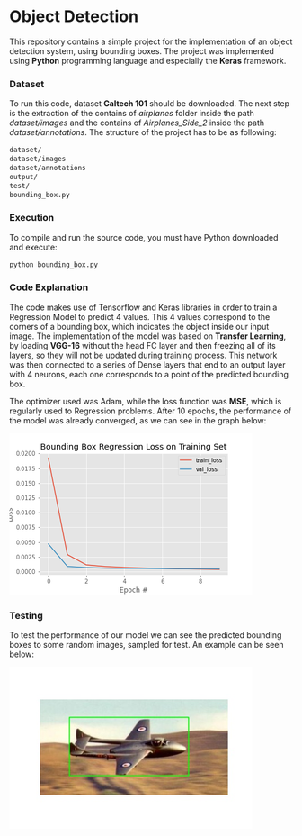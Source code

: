 # Object Detection

This repository contains a simple project for the implementation of an object detection system, using bounding boxes. The project was implemented using **Python** programming language and especially the **Keras** framework.



### Dataset

To run this code, dataset **Caltech 101** should be downloaded. The next step is the extraction of the contains of *airplanes* folder inside the path *dataset/images* and the contains of *Airplanes_Side_2* inside the path *dataset/annotations*. The structure of the project has to be as following:

```
dataset/
dataset/images
dataset/annotations
output/
test/
bounding_box.py
```



### Execution

To compile and run the source code, you must have Python downloaded and execute:

``` bash
python bounding_box.py
```



### Code Explanation

The code makes use of Tensorflow and Keras libraries in order to train a Regression Model to predict 4 values. This 4 values correspond to the corners of a bounding box, which indicates the object inside our input image. The implementation of the model was based on **Transfer Learning**, by loading **VGG-16** without the head FC layer and then freezing all of its layers, so they will not be updated during training process. This network was then connected to a series of Dense layers that end to an output layer with 4 neurons, each one corresponds to a point of the predicted bounding box. 

The optimizer used was Adam, while the loss function was **MSE**, which is regularly used to Regression problems. After 10 epochs, the performance of the model was already converged, as we can see in the graph below:

<p allign = 'center'>
    <img src = 'output/plot.png'
</p>





### Testing

To test the performance of our model we can see the predicted bounding boxes to some random images, sampled for test. An example can be seen below:

<p allign = 'center'>
    <img src = 'output/image_0054.jpg'
</p>
